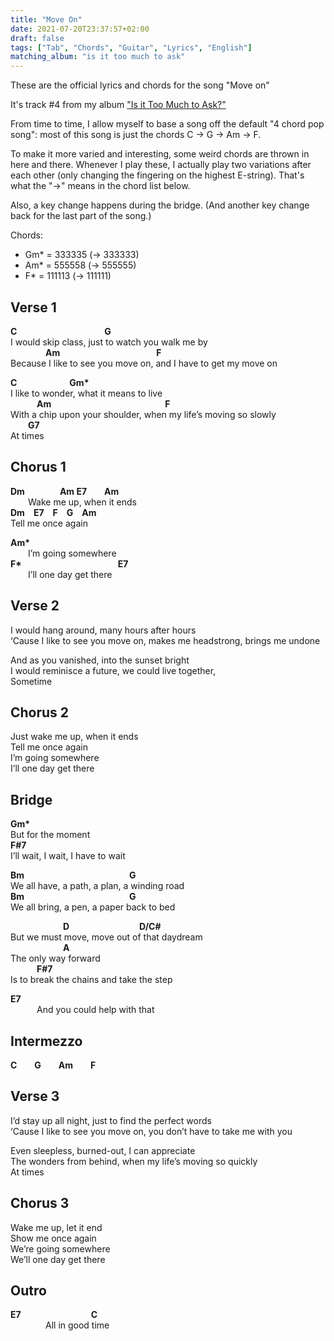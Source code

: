 ```yaml
---
title: "Move On"
date: 2021-07-20T23:37:57+02:00
draft: false
tags: ["Tab", "Chords", "Guitar", "Lyrics", "English"]
matching_album: "is it too much to ask"
---
```


These are the official lyrics and chords for the song "Move on"

It's track #4 from my album ["Is it Too Much to Ask?"](/albums/is-it-too-much-to-ask)

From time to time, I allow myself to base a song off the default "4 chord pop song": most of this song is just the chords C -> G -> Am -> F. 

To make it more varied and interesting, some weird chords are thrown in here and there. Whenever I play these, I actually play two variations after each other (only changing the fingering on the highest E-string). That's what the "->" means in the chord list below.

Also, a key change happens during the bridge. (And another key change back for the last part of the song.)

Chords:
* Gm\* = 333335 (-> 333333)
* Am\* = 555558 (-> 555555)
* F\* = 111113 (-> 111111)

## Verse 1
**C&emsp;&emsp;&emsp;&emsp;&emsp;&emsp;&emsp;&emsp;&emsp;&emsp;G**  
I would skip class, just to watch you walk me by  
**&emsp;&emsp;&emsp;&emsp;Am&emsp;&emsp;&emsp;&emsp;&emsp;&emsp;&emsp;&emsp;&emsp;&emsp;&emsp;F**  
Because I like to see you move on, and I have to get my move on  

**C&emsp;&emsp;&emsp;&emsp;&emsp;&emsp;Gm\***  
I like to wonder, what it means to live  
**&emsp;&emsp;&emsp;Am&emsp;&emsp;&emsp;&emsp;&emsp;&emsp;&emsp;&emsp;&emsp;&emsp;&emsp;&emsp;&emsp;F**  
With a chip upon your shoulder, when my life’s moving so slowly  
**&emsp;&emsp;G7**  
At times

## Chorus 1
**Dm&emsp;&emsp;&emsp;&emsp;Am	E7&emsp;&emsp;Am**  
&emsp;&emsp;Wake me up, when it ends  
**Dm&emsp;E7&emsp;F&emsp;G&emsp;Am**  
Tell me once again

**Am\***  
&emsp;&emsp;I’m going somewhere  
**F\*&emsp;&emsp;&emsp;&emsp;&emsp;&emsp;&emsp;&emsp;&emsp;&emsp;&emsp;E7**  
&emsp;&emsp;I’ll one day get there

## Verse 2
I would hang around, many hours after hours  
‘Cause I like to see you move on, makes me headstrong, brings me undone  

And as you vanished, into the sunset bright  
I would reminisce a future, we could live together,  
Sometime  

## Chorus 2
Just wake me up, when it ends  
Tell me once again  
I’m going somewhere  
I’ll one day get there  

## Bridge
**Gm\***  
But for the moment  
**F#7**  
I’ll wait, I wait, I have to wait  

**Bm&emsp;&emsp;&emsp;&emsp;&emsp;&emsp;&emsp;&emsp;&emsp;&emsp;&emsp;&emsp;G**  
We all have, a path, a plan, a winding road  
**Bm&emsp;&emsp;&emsp;&emsp;&emsp;&emsp;&emsp;&emsp;&emsp;&emsp;&emsp;&emsp;G**  
We all bring, a pen, a paper back to bed

**&emsp;&emsp;&emsp;&emsp;&emsp;&emsp;D&emsp;&emsp;&emsp;&emsp;&emsp;&emsp;&emsp;&emsp;D/C#**  
But we must move, move out of that daydream  
&emsp;&emsp;&emsp;&emsp;&emsp;&emsp;**A**  
The only way forward  
&emsp;&emsp;&emsp;**F#7**  
Is to break the chains and take the step

**E7**  
&emsp;&emsp;&emsp;And you could help with that

## Intermezzo
**C&emsp;&emsp;G&emsp;&emsp;Am&emsp;&emsp;F**

## Verse 3
I’d stay up all night, just to find the perfect words  
‘Cause I like to see you move on, you don’t have to take me with you  

Even sleepless, burned-out, I can appreciate  
The wonders from behind, when my life’s moving so quickly  
At times

## Chorus 3
Wake me up, let it end  
Show me once again  
We’re going somewhere  
We’ll one day get there  

## Outro
**E7&emsp;&emsp;&emsp;&emsp;&emsp;&emsp;&emsp;&emsp;C**  
&emsp;&emsp;&emsp;&emsp;All in good time



